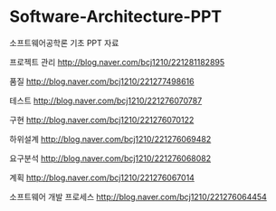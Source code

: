 # Software-Architecture-PPT
소프트웨어공학론 기초 PPT 자료

프로젝트 관리
http://blog.naver.com/bcj1210/221281182895

품질
http://blog.naver.com/bcj1210/221277498616

테스트
http://blog.naver.com/bcj1210/221276070787

구현
http://blog.naver.com/bcj1210/221276070122

하위설계
http://blog.naver.com/bcj1210/221276069482

요구분석
http://blog.naver.com/bcj1210/221276068082

계획
http://blog.naver.com/bcj1210/221276067014

소프트웨어 개발 프로세스 
http://blog.naver.com/bcj1210/221276064454
